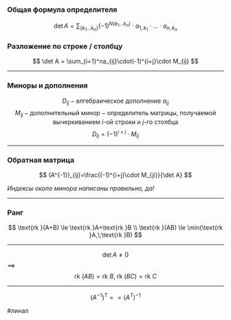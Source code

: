 ### Общая формула определителя

$$
\det A = \sum_{\{k_1\ldots k_n\}}(-1)^{N(k_1\ldots k_n)}\cdot a_{1,k_1}\cdot\ldots\cdot a_{n,k_n}
$$

### Разложение по строке / столбцу

$$
\det A = \sum_{i=1}^na_{ij}\cdot(-1)^{i+j}\cdot M_{ij}
$$

---

### Миноры и дополнения

$$
D_{ij} - \text{алгебраическое дополнение }a_{ij}
$$
$$
M_{ij}-\text{дополнительный минор}-\text{определитель матрицы, получаемой вычеркиванием } i \text{-ой строки и } j \text{-го столбца}
$$
$$
D_{ij}=(-1)^{i+j}\cdot M_{ij}
$$

---

### Обратная матрица

$$
(A^{-1})_{ij}=\frac{(-1)^{i+j}\cdot M_{ji}}{\det A}
$$

*Индексы около минора написаны правильно, да!*

---

### Ранг

$$
\text{rk }(A+B) \le \text{rk }A+\text{rk }B \\
\text{rk }(AB) \le \min(\text{rk }A,\;\text{rk }B)
$$

---

$$
\det A \ne 0
$$
$\implies$
$$
\text{rk }(AB) = \text{rk }B, \;\text{rk }(BC) = \text{rk }C
$$

---























$$(A^{-1})^T == (A^T)^{-1}$$







#линал